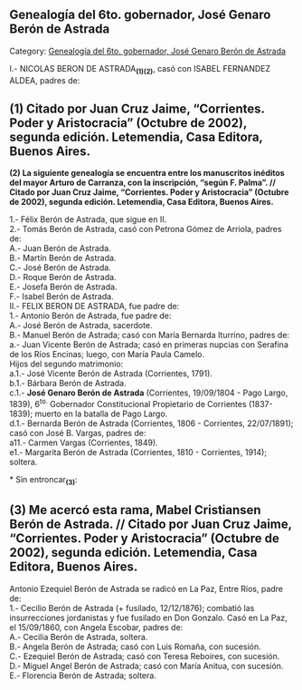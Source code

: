 ## Genealogía del 6to. gobernador, José Genaro Berón de Astrada

Category: [Genealogía del 6to. gobernador, José Genaro Berón de Astrada](http://descubrircorrientes.com.ar/2012/index.php/2025-historia-desde-1814-hasta-la-guerra-de-la-triple-alianza/de-beron-de-astrada-a-latorre-guerra-contra-la-dictadura-rosista-1837-1852/eleccion-de-genaro-beron-de-astrada/genealogia-del-6to-gobernador-jose-genaro-beron-de-astrada)

I.- NICOLAS BERON DE ASTRADA<sub><strong>(1)(2)</strong></sub>, casó con ISABEL FERNANDEZ ALDEA, padres de:

## **(1) Citado por Juan Cruz Jaime, “Corrientes. Poder y Aristocracia” (Octubre de 2002), segunda edición. Letemendia, Casa Editora, Buenos Aires.**  
**(2) La siguiente genealogía se encuentra entre los manuscritos inéditos del mayor Arturo de Carranza, con la inscripción, “según F. Palma”. // Citado por Juan Cruz Jaime, “Corrientes. Poder y Aristocracia” (Octubre de 2002), segunda edición. Letemendia, Casa Editora, Buenos Aires.**

1.- Félix Berón de Astrada, que sigue en II.  
2.- Tomás Berón de Astrada, casó con Petrona Gómez de Arriola, padres de:  
A.- Juan Berón de Astrada.  
B.- Martín Berón de Astrada.  
C.- José Berón de Astrada.  
D.- Roque Berón de Astrada.  
E.- Josefa Berón de Astrada.  
F.- Isabel Berón de Astrada.  
II.- FELIX BERON DE ASTRADA, fue padre de:  
1.- Antonio Berón de Astrada, fue padre de:  
A.- José Berón de Astrada, sacerdote.  
B.- Manuel Berón de Astrada; casó con María Bernarda Iturrino, padres de:  
a.- Juan Vicente Berón de Astrada; casó en primeras nupcias con Serafina de los Ríos Encinas; luego, con María Paula Camelo.  
Hijos del segundo matrimonio:  
a.1.- José Vicente Berón de Astrada (Corrientes, 1791).  
b.1.- Bárbara Berón de Astrada.  
c.1.- **José Genaro Berón de Astrada** (Corrientes, 19/09/1804 - Pago Largo, 1839), 6<sup>to.</sup> Gobernador Constitucional Propietario de Corrientes (1837-1839); muerto en la batalla de Pago Largo.  
d.1.- Bernarda Berón de Astrada (Corrientes, 1806 - Corrientes, 22/07/1891); casó con José B. Vargas, padres de:  
a11.- Carmen Vargas (Corrientes, 1849).  
e1.- Margarita Berón de Astrada (Corrientes, 1810 - Corrientes, 1914); soltera.  

\* Sin entroncar<sub><strong>(3)</strong></sub>:

## **(3) Me acercó esta rama, Mabel Cristiansen Berón de Astrada. // Citado por Juan Cruz Jaime, “Corrientes. Poder y Aristocracia” (Octubre de 2002), segunda edición. Letemendia, Casa Editora, Buenos Aires.**

Antonio Ezequiel Berón de Astrada se radicó en La Paz, Entre Ríos, padre de:  
1.- Cecilio Berón de Astrada (+ fusilado, 12/12/1876); combatió las insurrecciones jordanistas y fue fusilado en Don Gonzalo. Casó en La Paz, el 15/09/1860, con Angela Escobar, padres de:  
A.- Cecilia Berón de Astrada, soltera.  
B.- Angela Berón de Astrada; casó con Luis Romaña, con sucesión.  
C.- Ezequiel Berón de Astrada; casó con Teresa Reboires, con sucesión.  
D.- Miguel Angel Berón de Astrada; casó con María Anitua, con sucesión.  
E.- Florencia Berón de Astrada; soltera.
